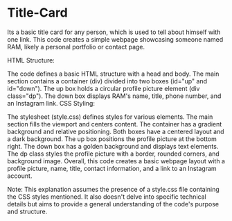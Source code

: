 # Title-Card
Its a basic title card for any person, which is used to tell about himself with one link.
This code creates a simple webpage showcasing someone named RAM, likely a personal portfolio or contact page.

HTML Structure:

The code defines a basic HTML structure with a head and body.
The main section contains a container (div) divided into two boxes (id="up" and id="down").
The up box holds a circular profile picture element (div class="dp").
The down box displays RAM's name, title, phone number, and an Instagram link.
CSS Styling:

The stylesheet (style.css) defines styles for various elements.
The main section fills the viewport and centers content.
The container has a gradient background and relative positioning.
Both boxes have a centered layout and a dark background.
The up box positions the profile picture at the bottom right.
The down box has a golden background and displays text elements.
The dp class styles the profile picture with a border, rounded corners, and background image.
Overall, this code creates a basic webpage layout with a profile picture, name, title, contact information, and a link to an Instagram account.

Note: This explanation assumes the presence of a style.css file containing the CSS styles mentioned. It also doesn't delve into specific technical details but aims to provide a general understanding of the code's purpose and structure.
